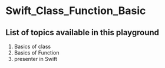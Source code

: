 # Swift_Class_Function_Basic

## List of topics available in this playground

1. Basics of class
2. Basics of Function
3. presenter in Swift
